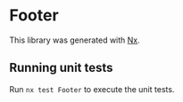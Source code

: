 # Footer

This library was generated with [Nx](https://nx.dev).

## Running unit tests

Run `nx test Footer` to execute the unit tests.

